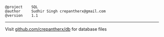 ```
@project	SQL
@author		Sudhir Singh crepantherx@gmail.com
@version	1.1
```
___
Visit [github.com/crepantherx/db](https://github.com/crepantherx/db) for database files
